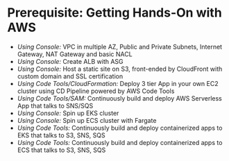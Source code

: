 # Prerequisite: Getting Hands-On with AWS

- *Using Console:* VPC in multiple AZ, Public and Private Subnets, Internet Gateway, NAT Gateway and basic NACL
- *Using Console:* Create ALB with ASG
- *Using Console:* Host a static site on S3, front-ended by CloudFront with custom domain and SSL certification
- *Using Code Tools/CloudFormation:* Deploy 3 tier App in your own EC2 cluster using CD Pipeline powered by AWS Code Tools
- *Using Code Tools/SAM:* Continuously build and deploy AWS Serverless App that talks to SNS/SQS
- *Using Console:* Spin up EKS cluster
- *Using Console:* Spin up ECS cluster with Fargate
- *Using Code Tools:* Continuously build and deploy containerized apps to EKS that talks to S3, SNS, SQS
- *Using Code Tools:* Continuously build and deploy containerized apps to ECS that talks to S3, SNS, SQS